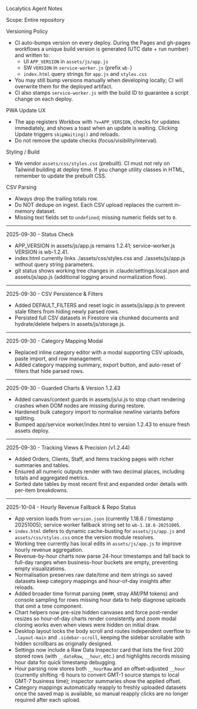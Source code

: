 Localytics Agent Notes

Scope: Entire repository

Versioning Policy
- CI auto-bumps version on every deploy. During the Pages and gh-pages workflows a unique build version is generated (UTC date + run number) and written to:
  - UI `APP_VERSION` in `assets/js/app.js`
  - SW `VERSION` in `service-worker.js` (prefix `wb-`)
  - `index.html` query strings for `app.js` and `styles.css`
- You may still bump versions manually when developing locally; CI will overwrite them for the deployed artifact.
- CI also stamps `service-worker.js` with the build ID to guarantee a script change on each deploy.

PWA Update UX
- The app registers Workbox with `?v=APP_VERSION`, checks for updates immediately, and shows a toast when an update is waiting. Clicking Update triggers `skipWaiting()` and reloads.
- Do not remove the update checks (focus/visibility/interval).

Styling / Build
- We vendor `assets/css/styles.css` (prebuilt). CI must not rely on Tailwind building at deploy time. If you change utility classes in HTML, remember to update the prebuilt CSS.

CSV Parsing
- Always drop the trailing totals row.
- Do NOT dedupe on ingest. Each CSV upload replaces the current in-memory dataset.
- Missing text fields set to `undefined`; missing numeric fields set to `0`.

---
2025-09-30 - Status Check
- APP_VERSION in assets/js/app.js remains 1.2.41; service-worker.js VERSION is wb-1.2.41.
- index.html currently links ./assets/css/styles.css and ./assets/js/app.js without query string parameters.
- git status shows working tree changes in .claude/settings.local.json and assets/js/app.js (additional logging around normalization flow).
---
2025-09-30 - CSV Persistence & Filters
- Added DEFAULT_FILTERS and reset logic in assets/js/app.js to prevent stale filters from hiding newly parsed rows.
- Persisted full CSV datasets in Firestore via chunked documents and hydrate/delete helpers in assets/js/storage.js.
---
2025-09-30 - Category Mapping Modal
- Replaced inline category editor with a modal supporting CSV uploads, paste import, and row management.
- Added category mapping summary, export button, and auto-reset of filters that hide parsed rows.
---
2025-09-30 - Guarded Charts & Version 1.2.43
- Added canvas/context guards in assets/js/ui.js to stop chart rendering crashes when DOM nodes are missing during restore.
- Hardened bulk category import to normalise newline variants before splitting.
- Bumped app/service worker/index.html to version 1.2.43 to ensure fresh assets deploy.
---
2025-09-30 - Tracking Views & Precision (v1.2.44)
- Added Orders, Clients, Staff, and Items tracking pages with richer summaries and tables.
- Ensured all numeric outputs render with two decimal places, including totals and aggregated metrics.
- Sorted date tables by most recent first and expanded order details with per-item breakdowns.

---
2025-10-04 - Hourly Revenue Fallback & Repo Status
- App version loads from `version.json` (currently 1.18.6 / timestamp 20251005); service worker fallback string set to `wb-1.18.6-20251005`.
- `index.html` defers to dynamic cache-busting for `assets/js/app.js` and `assets/css/styles.css` once the version module resolves.
- Working tree currently has local edits in `assets/js/app.js` to improve hourly revenue aggregation.
- Revenue-by-hour charts now parse 24-hour timestamps and fall back to full-day ranges when business-hour buckets are empty, preventing empty visualizations.
- Normalisation preserves raw date/time and item strings so saved datasets keep category mappings and hour-of-day insights after reloads.
- Added broader time format parsing (`HHMM`, stray AM/PM tokens) and console sampling for rows missing hour data to help diagnose uploads that omit a time component.
- Chart helpers now pre-size hidden canvases and force post-render resizes so hour-of-day charts render consistently and zoom modal cloning works even when views were hidden on initial draw.
- Desktop layout locks the body scroll and routes independent overflow to `.layout-main` and `.sidebar-scroll`, keeping the sidebar scrollable with hidden scrollbars as originally designed.
- Settings now include a Raw Data Inspector card that lists the first 200 stored rows (with `__dateRaw`, `__hour`, etc.) and highlights records missing hour data for quick timestamp debugging.
- Hour parsing now stores both `__hourRaw` and an offset-adjusted `__hour` (currently shifting -6 hours to convert GMT-1 source stamps to local GMT-7 business time); inspector summaries show the applied offset.
- Category mappings automatically reapply to freshly uploaded datasets once the saved map is available, so manual reapply clicks are no longer required after each upload.
